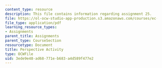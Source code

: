 ```yaml
---
content_type: resource
description: This file contains information regarding assignment 25.
file: https://ol-ocw-studio-app-production.s3.amazonaws.com/courses/ec-050-recreate-experiments-from-history-inform-the-future-from-the-past-galileo-january-iap-2010/3ede9e48ad68771eb683a4d589f477e2_MITEC_050IAP10_assn25.pdf
file_type: application/pdf
learning_resource_types:
- Assignments
parent_title: Assignments
parent_type: CourseSection
resourcetype: Document
title: Perspective Activity
type: OCWFile
uid: 3ede9e48-ad68-771e-b683-a4d589f477e2
---
```

